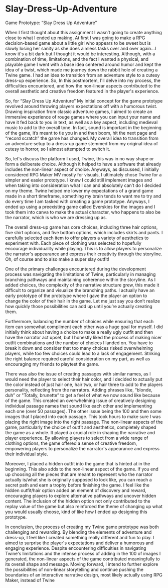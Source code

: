 # Slay-Dress-Up-Adventure
Game Prototype: “Slay Dress Up Adventure”

When I first thought about this assignment I wasn’t going to create anything close to what I ended up making. At first I was going to make a RPG decision-based game about a little girl who appears to be sweet but is slowly losing her sanity as she does aimless tasks over and over again…I know it's a bit dark but I thought it would be interesting. Although, with a combination of time, limitations, and the fact I wanted a physical, and playable game I went with a base idea centered around humor and kept the idea of a twist, which made me journey down the rabbit hole of creating a Twine game. I had an idea to transition from an adventure style to a cutesy dress-up experience. So, In this postmortem, I'll delve into my process, the difficulties encountered, and how the non-linear aspects contributed to the overall aesthetic and creative freedom featured in the player's experience.

So, for “Slay Dress Up Adventure” My initial concept for the game prototype revolved around throwing players expectations off with a humorous twist. Drawing inspiration from classic adventure games, I aimed to create an immersive experience of rouge games where you can input your name and have it fed back to you in text, as well as a key aspect, including medieval music to add to the overall tone. In fact, sound is important in the beginning of the game, it’s meant to tie you in and then boom, hit the next page and “record scratch” the game has changed. My overall idea to transition from an adventure setup to a dress-up game stemmed from my original idea of cutesy to horror, so I almost attempted to switch it. 

So, let's discuss the platform I used, Twine, this was in no way shape or form a deliberate choice. Although it helped to have a software that already includes the non-linear aspect of choice. Anyways, as discussed, I initially considered RPG Maker MV mostly for visuals, I ultimately chose Twine for a simpler and easier prototype. I knew I could still implement images and when taking into consideration what I can and absolutely can’t do I decided on my theme. Twine helped me lower my expectations of a grand game made in a short timeframe, something my brain tends to want me to try and do every time I am tasked with creating a game prototype. Anyways, I ended up using a preexisting game called Everskies for the images and I took them into canva to make the actual character, who happens to also be the narrator, which is who we are dressing up as.    

The overall dress-up game has core choices, including three hair options, five shirt options, and five bottom options, which includes skirts and pants. I carefully selected each item to offer players a variety of aesthetics to experiment with. Each piece of clothing was selected to hopefully encourage individuality while playing. This is to allow players to personalize the narrator's appearance and express their creativity through the storyline. Oh, of course and to also make a super slay outfit!

One of the primary challenges encountered during the development process was navigating the limitations of Twine, particularly in managing branching pathways and maintaining coherence within the storyline. As I added choices, the complexity of the narrative structure grew, this made it difficult to organize and visualize the branching paths. I actually have an early prototype of the prototype where I gave the player an option to change the color of their hair in the game. Let me just say you don’t realize how quickly those possibilities can add up until you’re actually creating them. 

Furthermore, balancing the number of choices while ensuring that each item can somewhat compliment each other was a huge goal for myself. I did initially think about having a choice to make a really ugly outfit and then have the narrator act upset, but I honestly liked the process of making nicer outfit combinations and the number of choices I landed on. You have to break it down and consider that too many choices risked overwhelming players, while too few choices could lead to a lack of engagement. Striking the right balance required careful consideration on my part, as well as encouraging my friends to playtest the game. 

There was also the issue of creating passages with similar names, as I would need the player to select their hair color, and I decided to actually put the color instead of just hair one, hair two, or hair three to add to the players personality, reflecting from the narrators. Adding phrases like, “blonde, duh” or "Totally, brunette” to get a feel of what we now sound like because of the game. This created an overwhelming issue of creatively designing individual passage names that sound like each other and implementing each one (over 50 passages). The other issue being the 100 and then some images that I placed into each passage. This took hours to make sure I was placing the right image into the right passage. 
The non-linear aspects of the game, particularly the choice of outfit and aesthetics, completely shaped the game as a whole. It  played a crucial role in shaping the narrative and player experience. By allowing players to select from a wide range of clothing options, the game offered a sense of creative freedom, empowering players to personalize the narrator's appearance and express their individual style.

Moreover, I placed a hidden outfit into the game that is hinted at in the beginning. This also adds to the non-linear aspect of the game. If you end up choosing all the pieces that are meant to represent who the narrator actually is/what she is originally supposed to look like, you can reach a secret path and earn a trophy before finishing the game. I feel like the hidden outfit/hair option added an element of discovery and reward, encouraging players to explore alternative pathways and uncover hidden content. The inclusion of the hidden option not only contributed to the replay value of the game but also reinforced the theme of changing up what you would usually choose, kind of like how I ended up designing this prototype.

In conclusion, the process of creating my Twine game prototype was both challenging and rewarding. By blending the elements of adventure and dress-up, I feel like I created something really different and fun to play. I aimed to surprise the player's expectations and deliver a humorous and engaging experience. Despite encountering difficulties in navigating Twine's limitations and the intense process of adding in the 100 of images I generated, the non-linear aspects of the game contributed meaningfully to its overall shape and message. Moving forward, I intend to further explore the possibilities of non-linear storytelling and continue pushing the boundaries of an interactive narrative design, most likely actually using RPG Maker, instead of Twine

